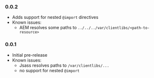 ### 0.0.2
* Adds support for nested `@import` directives
* Known issues:
    * AEM resolves some paths to `../../../var/clientlibs/<path-to-resource>`

### 0.0.1
* Initial pre-release
* Known issues: 
    * Jsass resolves paths to `/var/clientlibs/...`
    * no support for nested `@import`